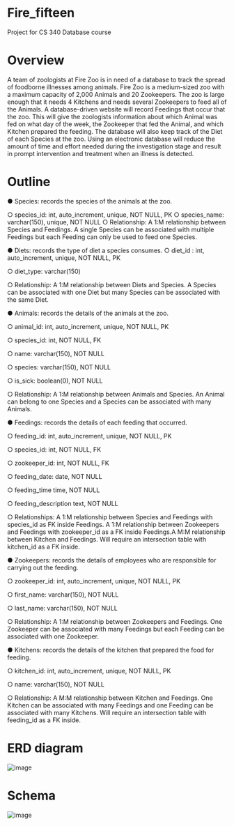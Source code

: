 # Fire_fifteen
Project for CS 340 Database course
# Overview
A team of zoologists at Fire Zoo is in need of a database to track the spread of foodborne illnesses among
animals. Fire Zoo is a medium-sized zoo with a maximum capacity of 2,000 Animals and 20 Zookeepers.
The zoo is large enough that it needs 4 Kitchens and needs several Zookeepers to feed all of the Animals.
A database-driven website will record Feedings that occur that the zoo. This will give the zoologists
information about which Animal was fed on what day of the week, the Zookeeper that fed the Animal,
and which Kitchen prepared the feeding. The database will also keep track of the Diet of each Species at
the zoo. Using an electronic database will reduce the amount of time and effort needed during the
investigation stage and result in prompt intervention and treatment when an illness is detected.

# Outline
● Species: records the species of the animals at the zoo.

  ○ species_id: int, auto_increment, unique, NOT NULL, PK
  ○ species_name: varchar(150), unique, NOT NULL
  ○ Relationship: A 1:M relationship between Species and Feedings. A single
    Species can be associated with multiple Feedings but each Feeding can only be used to
    feed one Species.

● Diets: records the type of diet a species consumes.
  ○ diet_id : int, auto_increment, unique, NOT NULL, PK
  
  ○ diet_type: varchar(150)
  
  ○ Relationship: A 1:M relationship between Diets and Species. A Species can be associated
  with one Diet but many Species can be associated with the same Diet.
  
● Animals: records the details of the animals at the zoo.
  
  ○ animal_id: int, auto_increment, unique, NOT NULL, PK
  
  ○ species_id: int, NOT NULL, FK
  
  ○ name: varchar(150), NOT NULL
  
  ○ species: varchar(150), NOT NULL
  
  ○ is_sick: boolean(0), NOT NULL
  
  ○ Relationship: A 1:M relationship between Animals and Species. An Animal
  can belong to one Species and a Species can be associated with many Animals.
  
● Feedings: records the details of each feeding that occurred.
  
  ○ feeding_id: int, auto_increment, unique, NOT NULL, PK
  
  ○ species_id: int, NOT NULL, FK
  
  ○ zookeeper_id: int, NOT NULL, FK
  
  ○ feeding_date: date, NOT NULL
  
  ○ feeding_time time, NOT NULL
  
  ○ feeding_description text, NOT NULL
  
  ○ Relationships: A 1:M relationship between Species and Feedings with species_id as
  FK inside Feedings. A 1:M relationship between Zookeepers and Feedings with zookeeper_id as a FK
  inside Feedings.A M:M relationship between Kitchen and Feedings. Will require an
  intersection table with kitchen_id as a FK inside.
  
● Zookeepers: records the details of employees who are responsible for carrying out the feeding.
  
  ○ zookeeper_id: int, auto_increment, unique, NOT NULL, PK
  
  ○ first_name: varchar(150), NOT NULL
  
  ○ last_name: varchar(150), NOT NULL
  
  ○ Relationship: A 1:M relationship between Zookeepers and Feedings. One Zookeeper can
  be associated with many Feedings but each Feeding can be associated with one
  Zookeeper.
  
● Kitchens: records the details of the kitchen that prepared the food for feeding.
  
  ○ kitchen_id: int, auto_increment, unique, NOT NULL, PK
  
  ○ name: varchar(150), NOT NULL
  
  ○ Relationship: A M:M relationship between Kitchen and Feedings. One
  Kitchen can be associated with many Feedings and one Feeding can be associated with
  many Kitchens. Will require an intersection table with feeding_id as a FK inside.

# ERD diagram
![image](https://user-images.githubusercontent.com/55792276/197834463-35d55e6a-25b3-4b61-81da-e1ccd75f1ccb.png)

# Schema

![image](https://user-images.githubusercontent.com/55792276/197834629-dfa2e388-0523-4f5d-b8d8-ba033fb04fc1.png)

